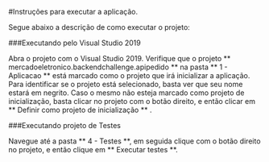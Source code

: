 #Instruções para executar a aplicação.

Segue abaixo a descrição de como executar o projeto:

###Executando pelo Visual Studio 2019

Abra o projeto com o Visual Studio 2019. Verifique que o projeto ** mercadoeletronico.backendchallenge.apipedido ** na pasta ** 1 - Aplicacao ** está marcado como o projeto que irá inicializar a aplicação.
Para identificar se o projeto está selecionado, basta ver que seu nome estará em negrito. 
Caso o mesmo não esteja marcado como projeto de inicialização, basta clicar no projeto com o botão direito, e então clicar em ** Definir como projeto de inicialização ** .


###Executando projeto de Testes

Navegue até a pasta ** 4 - Testes **, em seguida clique com o botão direito no projeto, e então clique em ** Executar testes **.
